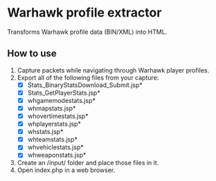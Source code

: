# Warhawk profile extractor

Transforms Warhawk profile data (BIN/XML) into HTML.

## How to use

1. Capture packets while navigating through Warhawk player profiles.
2. Export all of the following files from your capture:
   * [x] Stats_BinaryStatsDownload_Submit.jsp*
   * [x] Stats_GetPlayerStats.jsp*
   * [x] whgamemodestats.jsp*
   * [x] whmapstats.jsp*
   * [x] whovertimestats.jsp*
   * [x] whplayerstats.jsp*
   * [x] whstats.jsp*
   * [x] whteamstats.jsp*
   * [x] whvehiclestats.jsp*
   * [x] whweaponstats.jsp*
3. Create an /input/ folder and place those files in it.
4. Open index.php in a web browser.
